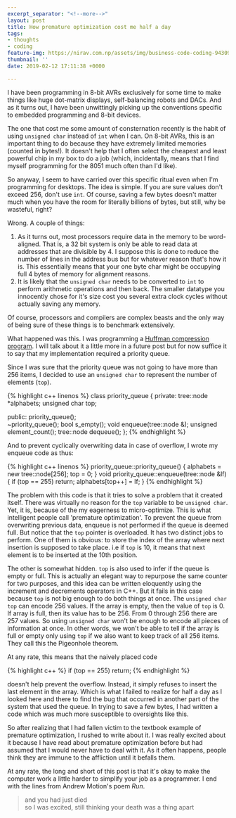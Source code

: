 ```yaml
---
excerpt_separator: "<!--more-->"
layout: post
title: How premature optimization cost me half a day
tags:
- thoughts
- coding
feature-img: https://nirav.com.np/assets/img/business-code-coding-943096.jpg
thumbnail: ''
date: 2019-02-12 17:11:38 +0000

---
```

I have been programming in 8-bit AVRs exclusively for some time to make things like huge dot-matrix displays, self-balancing robots and DACs. And as it turns out, I have been unwittingly picking up the conventions specific to embedded programming and 8-bit devices.
<!--more-->

The one that cost me some amount of consternation recently is the habit of using `unsigned char` instead of `int` when I can. On 8-bit AVRs, this is an important thing to do because they have extremely limited memories (counted in bytes!). It doesn't help that I often select the cheapest and least powerful chip in my box to do a job (which, incidentally, means that I find myself programming for the 8051 much often than I'd like).

So anyway, I seem to have carried over this specific ritual even when I'm programming for desktops. The idea is simple. If you are sure values don't exceed 256, don't use `int`. Of course, saving a few bytes doesn't matter much when you have the room for literally billions of bytes, but still, why be wasteful, right?

Wrong. A couple of things:

1. As it turns out, most processors require data in the memory to be word-aligned. That is, a 32 bit system is only be able to read data at addresses that are divisible by 4. I suppose this is done to reduce the number of lines in the address bus but for whatever reason that's how it is. This essentially means that your one byte char might be occupying full 4 bytes of memory for alignment reasons.
2. It is likely that the `unsigned char` needs to be converted to `int` to perform arithmetic operations and then back. The smaller datatype you innocently chose for it's size cost you several extra clock cycles without actually saving any memory.

Of course, processors and compilers are complex beasts and the only way of being sure of these things is to benchmark extensively.

What happened was this. I was programming a [Huffman compression program](https://github.com/niravcodes/huffman_compression "github link to huffman compression"). I will talk about it a little more in a future post but for now suffice it to say that my implementation required a priority queue.

Since I was sure that the priority queue was not going to have more than 256 items, I decided to use an `unsigned char` to represent the number of elements (`top`).

{% highlight c++ linenos %}
class priority_queue
{
private:
tree::node *alphabets;
unsigned char top;

public:
priority_queue();  
~priority_queue();
bool s_empty();
void enqueue(tree::node &);
unsigned element_count();
tree::node dequeue();
};
{% endhighlight %}

And to prevent cyclically overwriting data in case of overflow, I wrote my enqueue code as thus:

{% highlight c++ linenos %}
priority_queue::priority_queue()
{
alphabets = new tree::node[256];
top = 0;
}
void priority_queue::enqueue(tree::node &lf)
{
if (top == 255)
return;
alphabets[top++] = lf;
}
{% endhighlight %}

The problem with this code is that it tries to solve a problem that it created itself. There was virtually no reason for the `top` variable to be `unsigned char`. Yet, it is, because of the my eagerness to micro-optimize. This is what intelligent people call 'premature optimization'. To prevent the queue from overwriting previous data, enqueue is not performed if the queue is deemed full. But notice that the `top` pointer is overloaded. It has two distinct jobs to perform. One of them is obvious: to store the index of the array where next insertion is supposed to take place. i.e if `top` is 10, it means that next element is to be inserted at the 10th position.

The other is somewhat hidden. `top` is also used to infer if the queue is empty or full. This is actually an elegant way to repurpose the same counter for two purposes, and this idea can be written eloquently using the increment and decrements operators in C++. But it fails in this case because `top` is not big enough to do both things at once. The `unsigned char` `top` can encode 256 values. If the array is empty, then the value of `top` is 0. If array is full, then its value has to be 256. From 0 through 256 there are 257 values. So using `unsigned char` won't be enough to encode all pieces of information at once. In other words, we won't be able to tell if the array is full or empty only using `top` if we also want to keep track of all 256 items. They call this the Pigeonhole theorem.

At any rate, this means that the naively placed code

{% highlight c++ %}
if (top == 255)
return;
{% endhighlight %}

doesn't help prevent the overflow. Instead, it simply refuses to insert the last element in the array. Which is what I failed to realize for half a day as I looked here and there to find the bug that occurred in another part of the system that used the queue. In trying to save a few bytes, I had written a code which was much more susceptible to oversights like this. 

So after realizing that I had fallen victim to the textbook example of premature optimization, I rushed to write about it. I was really excited about it because I have read about premature optimization before but had assumed that I would never have to deal with it. As it often happens, people think they are immune to the affliction until it befalls them.

At any rate, the long and short of this post is that it's okay to make the computer work a little harder to simplify your job as a programmer. I end with the lines from Andrew Motion's poem _Run_.

> and you had just died  
> so I was excited, still thinking your death was a thing apart